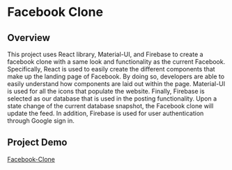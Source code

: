 # Facebook Clone
## Overview
This project uses React library, Material-UI, and Firebase to create a facebook clone with a same look and functionality as the current Facebook.
Specifically, React is used to easily create the different components that make up the landing page of Facebook. By doing so, developers
are able to easily understand how components are laid out within the page. Material-UI is used for all the icons that populate the website. 
Finally, Firebase is selected as our database that is used in the posting functionality. Upon a state change of the current database snapshot, 
the Facebook clone will update the feed. In addition, Firebase is used for user authentication through Google sign in. 



## Project Demo
[Facebook-Clone](https://facebook-clone-5a055.web.app/ "Facebook-Clone")
